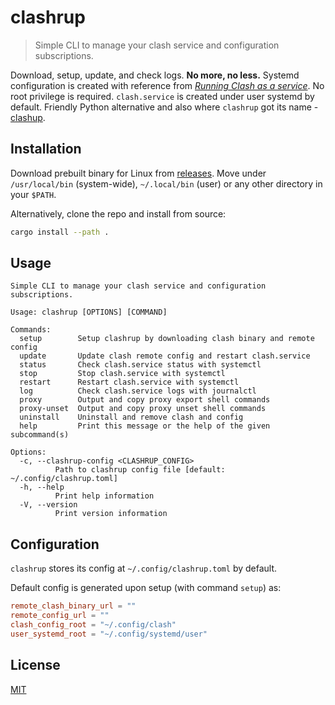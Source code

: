 # clashrup

> Simple CLI to manage your clash service and configuration subscriptions.

Download, setup, update, and check logs. **No more, no less.** Systemd configuration is created with reference from
[*Running Clash as a service*](https://github.com/Dreamacro/clash/wiki/Running-Clash-as-a-service). No root privilege is
required. `clash.service` is created under user systemd by default. Friendly Python alternative and also where
`clashrup` got its name - [clashup](https://github.com/felinae98/clashup).

## Installation

Download prebuilt binary for Linux from [releases](https://github.com/spencerwooo/clashrup/releases/latest). Move under
`/usr/local/bin` (system-wide), `~/.local/bin` (user) or any other directory in your `$PATH`.

Alternatively, clone the repo and install from source:

```bash
cargo install --path .
```

## Usage

```
Simple CLI to manage your clash service and configuration subscriptions.

Usage: clashrup [OPTIONS] [COMMAND]

Commands:
  setup        Setup clashrup by downloading clash binary and remote config
  update       Update clash remote config and restart clash.service
  status       Check clash.service status with systemctl
  stop         Stop clash.service with systemctl
  restart      Restart clash.service with systemctl
  log          Check clash.service logs with journalctl
  proxy        Output and copy proxy export shell commands
  proxy-unset  Output and copy proxy unset shell commands
  uninstall    Uninstall and remove clash and config
  help         Print this message or the help of the given subcommand(s)

Options:
  -c, --clashrup-config <CLASHRUP_CONFIG>
          Path to clashrup config file [default: ~/.config/clashrup.toml]
  -h, --help
          Print help information
  -V, --version
          Print version information
```

## Configuration

`clashrup` stores its config at `~/.config/clashrup.toml` by default.

Default config is generated upon setup (with command `setup`) as:

```toml
remote_clash_binary_url = ""
remote_config_url = ""
clash_config_root = "~/.config/clash"
user_systemd_root = "~/.config/systemd/user"
```

## License

[MIT](LICENSE)
